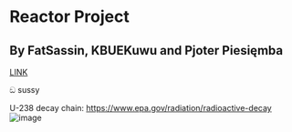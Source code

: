 ﻿# Reactor Project
## By FatSassin, KBUEKuwu and Pjoter Piesięmba
[LINK](https://www.britannica.com/science/uranium)

ඞ sussy

U-238 decay chain: https://www.epa.gov/radiation/radioactive-decay
![image](https://www.epa.gov/sites/default/files/styles/medium/public/2015-05/u-238_decay.png?itok=558OwVAJ)

